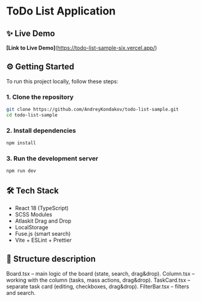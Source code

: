 # ToDo List Application

## ✨ Live Demo

**[Link to Live Demo]**(https://todo-list-sample-six.vercel.app/)

## ⚙️ Getting Started

To run this project locally, follow these steps:

### 1. Clone the repository

```bash
git clone https://github.com/AndreyKondakov/todo-list-sample.git
cd todo-list-sample
```

### 2. Install dependencies

```bash
npm install
```

### 3. Run the development server

```bash
npm run dev
```

## 🛠 Tech Stack

- React 18 (TypeScript)
- SCSS Modules
- Atlaskit Drag and Drop
- LocalStorage
- Fuse.js (smart search)
- Vite + ESLint + Prettier

## 📂 Structure description

Board.tsx – main logic of the board (state, search, drag&drop).
Column.tsx – working with the column (tasks, mass actions, drag&drop).
TaskCard.tsx – separate task card (editing, checkboxes, drag&drop).
FilterBar.tsx – filters and search.
